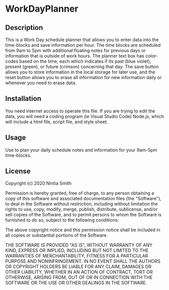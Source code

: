 # WorkDayPlanner

## Description 

This is a Work Day schedule planner that allows you to enter data into the time-blocks and save information per hour. The time blocks are scheduled from 9am to 5pm with additional floating notes for previous days or information that is outside of work hours. The planner text box has color-codes based on the time, each which indicates if its past (blue violet), present (green), or future (crimson) concerning that day. The save button allows you to store information in the local storage for later use, and the reset button allows you to erase all information for new information daily or whenever you need to erase data. 

## Installation

You need internet access to operate this file. If you are trying to edit the data, you will need a coding program (ie Visual Studio Code) Node.js, which will include a html file, script file, and style sheet.


## Usage 

Use to plan your daily schedule notes and information for your 9am-5pm time-blocks.



## License

Copyright (c) 2020 Nintia Smith

Permission is hereby granted, free of charge, to any person obtaining a copy
of this software and associated documentation files (the "Software"), to deal
in the Software without restriction, including without limitation the rights
to use, copy, modify, merge, publish, distribute, sublicense, and/or sell
copies of the Software, and to permit persons to whom the Software is
furnished to do so, subject to the following conditions:

The above copyright notice and this permission notice shall be included in all
copies or substantial portions of the Software.

THE SOFTWARE IS PROVIDED "AS IS", WITHOUT WARRANTY OF ANY KIND, EXPRESS OR
IMPLIED, INCLUDING BUT NOT LIMITED TO THE WARRANTIES OF MERCHANTABILITY,
FITNESS FOR A PARTICULAR PURPOSE AND NONINFRINGEMENT. IN NO EVENT SHALL THE
AUTHORS OR COPYRIGHT HOLDERS BE LIABLE FOR ANY CLAIM, DAMAGES OR OTHER
LIABILITY, WHETHER IN AN ACTION OF CONTRACT, TORT OR OTHERWISE, ARISING FROM,
OUT OF OR IN CONNECTION WITH THE SOFTWARE OR THE USE OR OTHER DEALINGS IN THE
SOFTWARE.


